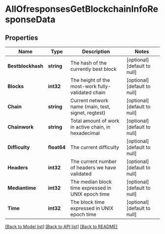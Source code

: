 # AllOfresponsesGetBlockchainInfoResponseData

## Properties
Name | Type | Description | Notes
------------ | ------------- | ------------- | -------------
**Bestblockhash** | **string** | The hash of the currently best block | [optional] [default to null]
**Blocks** | **int32** | The height of the most-work fully-validated chain | [optional] [default to null]
**Chain** | **string** | Current network name (main, test, signet, regtest) | [optional] [default to null]
**Chainwork** | **string** | Total amount of work in active chain, in hexadecimal | [optional] [default to null]
**Difficulty** | **float64** | The current difficulty | [optional] [default to null]
**Headers** | **int32** | The current number of headers we have validated | [optional] [default to null]
**Mediantime** | **int32** | The median block time expressed in UNIX epoch time | [optional] [default to null]
**Time** | **int32** | The block time expressed in UNIX epoch time | [optional] [default to null]

[[Back to Model list]](../README.md#documentation-for-models) [[Back to API list]](../README.md#documentation-for-api-endpoints) [[Back to README]](../README.md)


